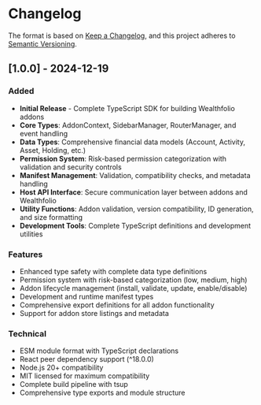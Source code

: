 # Changelog

The format is based on [Keep a Changelog](https://keepachangelog.com/en/1.0.0/),
and this project adheres to
[Semantic Versioning](https://semver.org/spec/v2.0.0.html).

## [1.0.0] - 2024-12-19

### Added

- **Initial Release** - Complete TypeScript SDK for building Wealthfolio addons
- **Core Types**: AddonContext, SidebarManager, RouterManager, and event
  handling
- **Data Types**: Comprehensive financial data models (Account, Activity, Asset,
  Holding, etc.)
- **Permission System**: Risk-based permission categorization with validation
  and security controls
- **Manifest Management**: Validation, compatibility checks, and metadata
  handling
- **Host API Interface**: Secure communication layer between addons and
  Wealthfolio
- **Utility Functions**: Addon validation, version compatibility, ID generation,
  and size formatting
- **Development Tools**: Complete TypeScript definitions and development
  utilities

### Features

- Enhanced type safety with complete data type definitions
- Permission system with risk-based categorization (low, medium, high)
- Addon lifecycle management (install, validate, update, enable/disable)
- Development and runtime manifest types
- Comprehensive export definitions for all addon functionality
- Support for addon store listings and metadata

### Technical

- ESM module format with TypeScript declarations
- React peer dependency support (^18.0.0)
- Node.js 20+ compatibility
- MIT licensed for maximum compatibility
- Complete build pipeline with tsup
- Comprehensive type exports and module structure
